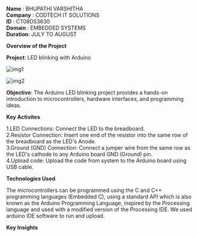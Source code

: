 **Name**    : BHUPATHI VARSHITHA<br>
**Company** : CODTECH IT SOLUTIONS<br>
**ID**      : CT08DS3630<br>
**Domain**  : EMBEDDED SYSTEMS<br>
**Duration**: JULY TO AUGUST<br>

**Overview of the Project**

**Project**: LED blinking with Arduino

![img1](https://github.com/user-attachments/assets/ddc40a67-f613-4121-826c-89574b085bc7)

![img2](https://github.com/user-attachments/assets/b79d5a4f-2d5e-456a-808b-9ebaa3a34ea5)

**Objective**: The Arduino LED blinking project provides a hands-on introduction to microcontrollers, hardware interfaces, and programming ideas.


**Key Activites**<br> 

1.LED Connections: Connect the LED to the breadboard. <br>
2.Resistor Connection: Insert one end of the resistor into the same row of the breadboard as the LED's Anode. <br>
3.Ground (GND) Connection: Connect a jumper wire from the same row as the LED's cathode to any Arduino board GND (Ground) pin. <br>
4.Upload code: Upload the code from system to the Arduino board using USB cable. <br>

**Technologies Used**<br>

The microcontrollers can be programmed using the C and C++ programming languages (Embedded C), using a standard API which is also known as the Arduino Programming Language, inspired by the Processing language and used with a modified version of the Processing IDE. We used arduino IDE software to run and upload.  

**Key Insights**<br>
